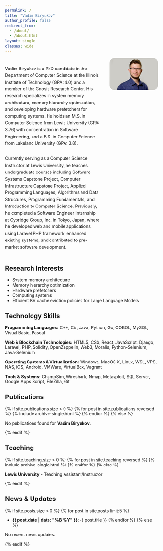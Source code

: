 ```yaml
---
permalink: /
title: "Vadim Biryukov"
author_profile: false
redirect_from: 
  - /about/
  - /about.html
layout: single
classes: wide
---
```


<div style="display:flex;flex-direction:row;align-items:flex-start;gap:2rem;margin-bottom:2rem">
<div style="flex:1;display:flex;flex-direction:column">
<div style="display:flex;gap:1rem;margin-bottom:1.5rem;align-items:center">
<a href="mailto:vbiryukov@hawk.illinoistech.edu" style="color:inherit;font-size:1.5rem;text-decoration:none" title="vbiryukov@hawk.illinoistech.edu">
<i class="fas fa-envelope"></i>
</a>
<a href="https://github.com/VadimBir" target="_blank" style="color:inherit;font-size:1.5rem;text-decoration:none" title="@VadimBir">
<i class="fab fa-github"></i>
</a>
<a href="https://www.linkedin.com/in/vadim-biryukov" target="_blank" style="color:inherit;font-size:1.5rem;text-decoration:none" title="vadim-biryukov">
<i class="fab fa-linkedin"></i>
</a>
</div>

<p style="margin-top:0;line-height:1.6">
Vadim Biryukov is a PhD candidate in the Department of Computer Science at the Illinois Institute of Technology (GPA: 4.0) and a member of the Gnosis Research Center. His research specializes in system memory architecture, memory hierarchy optimization, and developing hardware prefetchers for computing systems. He holds an M.S. in Computer Science from Lewis University (GPA: 3.76) with concentration in Software Engineering, and a B.S. in Computer Science from Lakeland University (GPA: 3.8).
</p>

<p style="line-height:1.6">
Currently serving as a Computer Science Instructor at Lewis University, he teaches undergraduate courses including Software Systems Capstone Project, Computer Infrastructure Capstone Project, Applied Programming Languages, Algorithms and Data Structures, Programming Fundamentals, and Introduction to Computer Science. Previously, he completed a Software Engineer Internship at Cybridge Group, Inc. in Tokyo, Japan, where he developed web and mobile applications using Laravel PHP framework, enhanced existing systems, and contributed to pre-market software development.
</p>
</div>

<div style="flex-shrink:0">
<img src="/images/biryukov.jpg" alt="Vadim Biryukov" style="border-radius:16px;width:160px;height:auto">
</div>
</div>

## Research Interests

* System memory architecture
* Memory hierarchy optimization  
* Hardware prefetchers
* Computing systems
* Efficient KV cache eviction policies for Large Language Models

## Technology Skills

**Programming Languages:** C++, C#, Java, Python, Go, COBOL, MySQL, Visual Basic, Pascal

**Web & Blockchain Technologies:** HTML5, CSS, React, JavaScript, Django, Laravel, PHP, Solidity, OpenZeppelin, Web3, Moralis, Python-Selenium, Java-Selenium

**Operating Systems & Virtualization:** Windows, MacOS X, Linux, WSL, VPS, NAS, iOS, Android, VMWare, VirtualBox, Vagrant

**Tools & Systems:** ChampSim, Wireshark, Nmap, Metasploit, SQL Server, Google Apps Script, FileZilla, Git

## Publications

{% if site.publications.size > 0 %}
{% for post in site.publications reversed %}
  {% include archive-single.html %}
{% endfor %}
{% else %}
<p>No publications found for <strong>Vadim Biryukov</strong>.</p>
{% endif %}

## Teaching

{% if site.teaching.size > 0 %}
{% for post in site.teaching reversed %}
  {% include archive-single.html %}
{% endfor %}
{% else %}
<p><strong>Lewis University</strong> - Teaching Assistant/Instructor</p>
{% endif %}

## News & Updates

{% if site.posts.size > 0 %}
{% for post in site.posts limit:5 %}
* **{{ post.date | date: "%B %Y" }}**: {{ post.title }}
{% endfor %}
{% else %}
<p>No recent news updates.</p>
{% endif %}